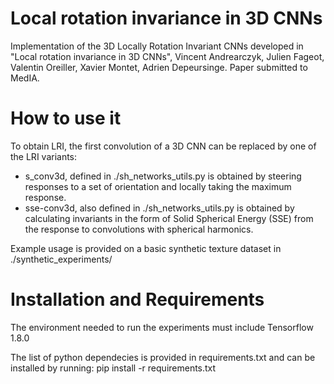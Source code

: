# Local rotation invariance in 3D CNNs
Implementation of the 3D Locally Rotation Invariant CNNs developed in "Local rotation invariance in 3D CNNs", Vincent Andrearczyk, Julien Fageot, Valentin Oreiller, Xavier Montet, Adrien Depeursinge. Paper submitted to MedIA.

# How to use it
To obtain LRI, the first convolution of a 3D CNN can be replaced by one of the LRI variants: 
- s_conv3d, defined in ./sh_networks_utils.py is obtained by steering responses to a set of orientation and locally taking the maximum response.
- sse-conv3d, also defined in ./sh_networks_utils.py is obtained by calculating invariants in the form of Solid Spherical Energy (SSE) from the response to convolutions with spherical harmonics.

Example usage is provided on a basic synthetic texture dataset in ./synthetic_experiments/


# Installation and Requirements
The environment needed to run the experiments must include Tensorflow 1.8.0

The list of python dependecies is provided in requirements.txt and can be installed by running:
pip install -r requirements.txt
